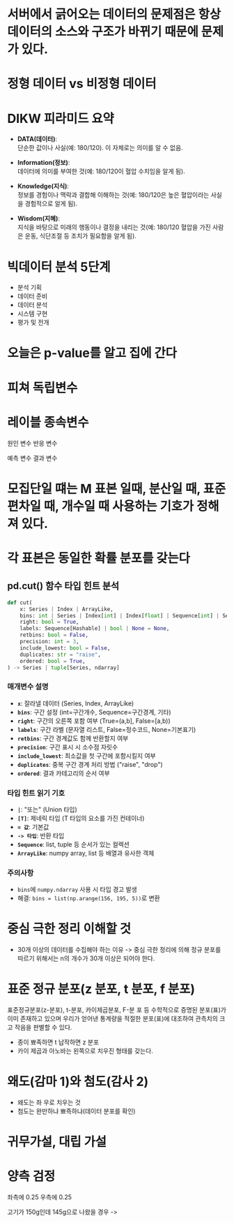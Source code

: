 # 서버에서 긁어오는 데이터의 문제점은 항상 데이터의 소스와 구조가 바뀌기 때문에 문제가 있다.

# 정형 데이터 vs 비정형 데이터


# DIKW 피라미드 요약

- **DATA(데이터)**:  
  단순한 값이나 사실(예: 180/120). 이 자체로는 의미를 알 수 없음.

- **Information(정보)**:  
  데이터에 의미를 부여한 것(예: 180/120이 혈압 수치임을 알게 됨).

- **Knowledge(지식)**:  
  정보를 경험이나 맥락과 결합해 이해하는 것(예: 180/120은 높은 혈압이라는 사실을 경험적으로 알게 됨).

- **Wisdom(지혜)**:  
  지식을 바탕으로 미래의 행동이나 결정을 내리는 것(예: 180/120 혈압을 가진 사람은 운동, 식단조절 등 조치가 필요함을 알게 됨).


# 빅데이터 분석 5단계
- 분석 기획
- 데이터 준비
- 데이터 분석
- 시스템 구현
- 평가 및 전개

# 오늘은 p-value를 알고 집에 간다

# 피쳐 독립변수

# 레이블 종속변수

원인 변수 반응 변수

예측 변수 결과 변수

# 모집단일 떄는 M 표본 일때, 분산일 때, 표준 편차일 때, 개수일 때 사용하는 기호가 정해져 있다.

# 각 표본은 동일한 확률 분포를 갖는다

## pd.cut() 함수 타입 힌트 분석
```python
def cut(
    x: Series | Index | ArrayLike,
    bins: int | Series | Index[int] | Index[float] | Sequence[int] | Sequence[float] | IntervalIndex,
    right: bool = True,
    labels: Sequence[Hashable] | bool | None = None,
    retbins: bool = False,
    precision: int = 3,
    include_lowest: bool = False,
    duplicates: str = "raise",
    ordered: bool = True,
) -> Series | tuple[Series, ndarray]
```

### 매개변수 설명
- **`x`**: 잘라낼 데이터 (Series, Index, ArrayLike)
- **`bins`**: 구간 설정 (int=구간개수, Sequence=구간경계, 기타)
- **`right`**: 구간의 오른쪽 포함 여부 (True=(a,b], False=[a,b))
- **`labels`**: 구간 라벨 (문자열 리스트, False=정수코드, None=기본표기)
- **`retbins`**: 구간 경계값도 함께 반환할지 여부
- **`precision`**: 구간 표시 시 소수점 자릿수
- **`include_lowest`**: 최소값을 첫 구간에 포함시킬지 여부
- **`duplicates`**: 중복 구간 경계 처리 방법 ("raise", "drop")
- **`ordered`**: 결과 카테고리의 순서 여부

### 타입 힌트 읽기 기호
- **`|`**: "또는" (Union 타입)
- **`[T]`**: 제네릭 타입 (T 타입의 요소를 가진 컨테이너)
- **`= 값`**: 기본값
- **`-> 타입`**: 반환 타입
- **`Sequence`**: list, tuple 등 순서가 있는 컬렉션
- **`ArrayLike`**: numpy array, list 등 배열과 유사한 객체

### 주의사항
- `bins`에 `numpy.ndarray` 사용 시 타입 경고 발생
- 해결: `bins = list(np.arange(156, 195, 5))`로 변환


# 중심 극한 정리 이해할 것
- 30개 이상의 데이터를 수집해야 하는 이유 -> 중심 극한 정리에 의해 정규 분포를 따르기 위해서는 n의 개수가 30개 이상은 되어야 한다.

# 표준 정규 분포(z 분포, t 분포, f 분포)
표준정규분포(z-분포), t-분포, 카이제곱분포, F-분
포 등 수학적으로 증명된 분포(표)가 이미 존재하고 있으며 우리가 얻어낸 통계량을 적절한 분포(표)에
대조하여 관측치의 크고 작음을 판별할 수 있다.
- 종이 뾰족하면 t 납작하면 z 분포
- 카이 제곱과 아노바는 왼쪽으로 치우진 형태를 갖는다.

# 왜도(감마 1)와 첨도(감사 2)
- 왜도는 좌 우로 치우는 것
- 첨도는 완만하냐 뾰죡하냐(데이터 분포를 확인)

# 귀무가설, 대립 가설

# 양측 검정
좌측에 0.25
우측에 0.25

고기가 150g인데 145g으로 나왔을 경우
-> 